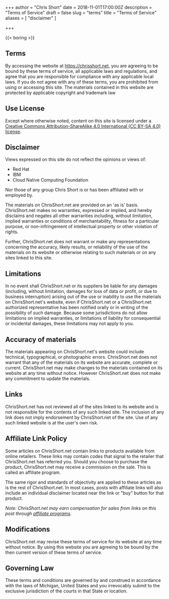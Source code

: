 +++
author = "Chris Short"
date = 2018-11-01T17:00:00Z
description = "Terms of Service"
draft = false
slug = "terms"
title = "Terms of Service"
aliases = [
    "disclaimer"
]

+++

{{< boring >}}

## Terms

By accessing the website at <https://chrisshort.net>, you are agreeing to be bound by these terms of service, all applicable laws and regulations, and agree that you are responsible for compliance with any applicable local laws. If you do not agree with any of these terms, you are prohibited from using or accessing this site. The materials contained in this website are protected by applicable copyright and trademark law

## Use License

Except where otherwise noted, content on this site is licensed under a [Creative Commons Attribution-ShareAlike 4.0 International (CC BY-SA 4.0) license](/copyright/).

## Disclaimer

Views expressed on this site do not reflect the opinions or views of:

* Red Hat
* IBM
* Cloud Native Computing Foundation

Nor those of any group Chris Short is or has been affiliated with or employed by.

The materials on ChrisShort.net are provided on an 'as is' basis. ChrisShort.net makes no warranties, expressed or implied, and hereby disclaims and negates all other warranties including, without limitation, implied warranties or conditions of merchantability, fitness for a particular purpose, or non-infringement of intellectual property or other violation of rights.

Further, ChrisShort.net does not warrant or make any representations concerning the accuracy, likely results, or reliability of the use of the materials on its website or otherwise relating to such materials or on any sites linked to this site.

## Limitations

In no event shall ChrisShort.net or its suppliers be liable for any damages (including, without limitation, damages for loss of data or profit, or due to business interruption) arising out of the use or inability to use the materials on ChrisShort.net's website, even if ChrisShort.net or a ChrisShort.net authorized representative has been notified orally or in writing of the possibility of such damage. Because some jurisdictions do not allow limitations on implied warranties, or limitations of liability for consequential or incidental damages, these limitations may not apply to you.

## Accuracy of materials

The materials appearing on ChrisShort.net's website could include technical, typographical, or photographic errors. ChrisShort.net does not warrant that any of the materials on its website are accurate, complete or current. ChrisShort.net may make changes to the materials contained on its website at any time without notice. However ChrisShort.net does not make any commitment to update the materials.

## Links

ChrisShort.net has not reviewed all of the sites linked to its website and is not responsible for the contents of any such linked site. The inclusion of any link does not imply endorsement by ChrisShort.net of the site. Use of any such linked website is at the user's own risk.

## Affiliate Link Policy

Some articles on ChrisShort.net contain links to products available from online retailers. These links may contain codes that signal to the retailer that ChrisShort.net has referred you. Should you choose to purchase the product, ChrisShort.net may receive a commission on the sale. This is called an affiliate program.

The same rigor and standards of objectivity are applied to these articles as is the rest of ChrisShort.net. In most cases, posts with affiliate links will also include an individual disclaimer located near the link or "buy" button for that product.

*Note: ChrisShort.net may earn compensation for sales from links on this post through [affiliate programs](/terms#affiliate-link-policy).*

## Modifications

ChrisShort.net may revise these terms of service for its website at any time without notice. By using this website you are agreeing to be bound by the then current version of these terms of service.

## Governing Law

These terms and conditions are governed by and construed in accordance with the laws of Michigan, United States and you irrevocably submit to the exclusive jurisdiction of the courts in that State or location.
